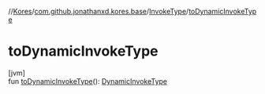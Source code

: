 //[Kores](../../../index.md)/[com.github.jonathanxd.kores.base](../index.md)/[InvokeType](index.md)/[toDynamicInvokeType](to-dynamic-invoke-type.md)

# toDynamicInvokeType

[jvm]\
fun [toDynamicInvokeType](to-dynamic-invoke-type.md)(): [DynamicInvokeType](../-dynamic-invoke-type/index.md)
